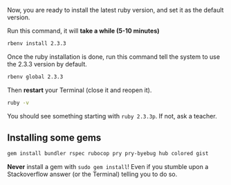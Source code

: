 Now, you are ready to install the latest ruby version, and set it as the default version.

Run this command, it will **take a while (5-10 minutes)**

```bash
rbenv install 2.3.3
```

Once the ruby installation is done, run this command tell the system
to use the 2.3.3 version by default.

```bash
rbenv global 2.3.3
```

Then **restart** your Terminal (close it and reopen it).

```bash
ruby -v
```

You should see something starting with `ruby 2.3.3p`. If not, ask a teacher.

## Installing some gems

```bash
gem install bundler rspec rubocop pry pry-byebug hub colored gist
```

**Never** install a gem with `sudo gem install`! Even if you stumble upon a Stackoverflow answer
(or the Terminal) telling you to do so.
